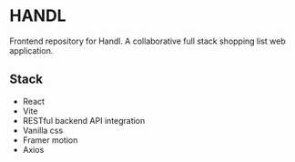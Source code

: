 # HANDL

Frontend repository for Handl. 
A collaborative full stack shopping list web application. 

## Stack
- React
- Vite
- RESTful backend API integration
- Vanilla css
- Framer motion
- Axios
